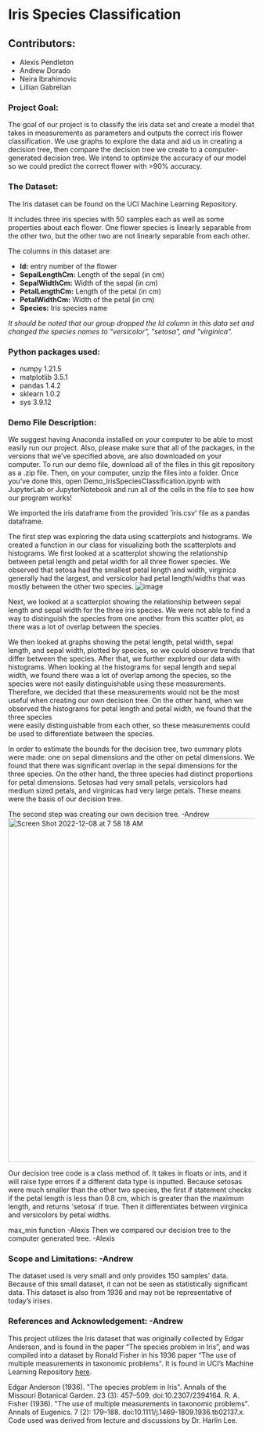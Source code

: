 # Iris Species Classification 

## Contributors:
- Alexis Pendleton
- Andrew Dorado
- Neira Ibrahimovic
- Lillian Gabrelian
### Project Goal: 
The goal of our project is to classify the iris data set and create a model that takes in measurements as parameters and outputs the correct iris flower classification. 
We use graphs to explore the data and aid us in creating a decision tree, then compare the decision tree we create to a computer-generated decision tree.
We intend to optimize the accuracy of our model so we could predict the correct flower with >90% accuracy.

### The Dataset:
The Iris dataset can be found on the UCI Machine Learning Repository.

It includes three iris species with 50 samples each as well as some properties about each flower. One flower species is linearly separable from the other two, but the other two are not linearly separable from each other.

The columns in this dataset are:

  - **Id:** entry number of the flower
  - **SepalLengthCm:** Length of the sepal (in cm)
  - **SepalWidthCm:** Width of the sepal (in cm)
  - **PetalLengthCm:** Length of the petal (in cm)
  - **PetalWidthCm:** Width of the petal (in cm)
  - **Species:** Iris species name

*It should be noted that our group dropped the Id column in this data set and changed the species names to "versicolor", "setosa", and "virginica".*
  
### Python packages used:
  - numpy 1.21.5
  - matplotlib 3.5.1
  - pandas 1.4.2
  - sklearn 1.0.2
  - sys 3.9.12
  
### Demo File Description:
We suggest having Anaconda installed on your computer to be able to most easily run our project. Also, please make sure that all of the packages, in the versions that we’ve specified above, are also downloaded on your computer. To run our demo file, download all of the files in this git repository as a .zip file. Then, on your computer, unzip the files into a folder. Once you’ve done this, open Demo_IrisSpeciesClassification.ipynb with JupyterLab or JupyterNotebook and run all of the cells in the file to see how our program works!
 
We imported the iris dataframe from the provided 'iris.csv' file as a pandas dataframe.
    
The first step was exploring the data using scatterplots and histograms. 
We created a function in our class for visualizing both the scatterplots and histograms. 
We first looked at a scatterplot showing the relationship between petal length and petal width for all three flower species.
We observed that setosa had the smallest petal length and width, virginica generally had the largest, and versicolor had 
petal length/widths that was mostly between the other two species. 
![image](https://user-images.githubusercontent.com/119445388/206567426-6d94e7e2-736d-4599-a61a-341bbc861ecf.png)


Next, we looked at a scatterplot showing the relationship between sepal length and sepal width for the three iris species. 
We were not able to find a way to distinguish the species from one another from this scatter plot, as there was a lot of overlap
between the species. 

We then looked at graphs showing the petal length, petal width, sepal length, and sepal width, plotted by species, 
so we could observe trends that differ between the species. 
After that, we further explored our data with histograms. 
When looking at the histograms for sepal length and sepal width, we found there was a lot of overlap
among the species, so the species were not easily distinguishable using these measurements. 
Therefore, we decided that these measurements would not be the most useful when creating our own decision tree. 
On the other hand, when we observed the histograms for petal length and petal width, we found that the three species       
were easily distinguishable from each other, so these measurements could be used to differentiate between the species. 

In order to estimate the bounds for the decision tree, two summary plots were made: one on sepal dimensions and the other on petal dimensions. 
We found that there was significant overlap in the sepal dimensions for the three species. On the other hand, the three species had distinct
proportions for petal dimensions. Setosas had very small petals, versicolors had medium sized petals, and virginicas had very large petals.
These means were the basis of our decision tree.

The second step was creating our own decision tree. -Andrew
<img width="701" alt="Screen Shot 2022-12-08 at 7 58 18 AM" src="https://user-images.githubusercontent.com/119445364/206567680-07310de8-386c-4f08-b37c-426aa9a9b7c2.png">

Our decision tree code is a class method of. It takes in floats or ints, and it will raise type errors if a different data type is inputted. 
Because setosas were much smaller than the other two species, the first if statement checks if the petal length is less than 0.8 cm, which
is greater than the maximum length, and returns 'setosa' if true. Then it differentiates between virginica and versicolors by petal widths.

    
 max_min function -Alexis
 Then we compared our decision tree to the computer generated tree. -Alexis
### Scope and Limitations: -Andrew
The dataset used is very small and only provides 150 samples' data. Because of this small dataset, it can not be seen as statistically significant data.
This dataset is also from 1936 and may not be representative of today’s irises.

    
### References and Acknowledgement: -Andrew
 This project utilizes the Iris dataset that was originally collected by Edgar Anderson, and is found in the paper “The species problem in Iris”, and was compiled into a dataset by Ronald Fisher in his 1936 paper “The use of multiple measurements in taxonomic problems". It is found in UCI’s Machine Learning Repository [here]([url](https://archive.ics.uci.edu/ml/datasets/Iris)).

Edgar Anderson (1936). "The species problem in Iris". Annals of the Missouri Botanical Garden. 23 (3): 457–509. doi:10.2307/2394164.
R. A. Fisher (1936). "The use of multiple measurements in taxonomic problems". Annals of Eugenics. 7 (2): 179–188. doi:10.1111/j.1469-1809.1936.tb02137.x. 
Code used was derived from lecture and discussions by Dr. Harlin Lee.
